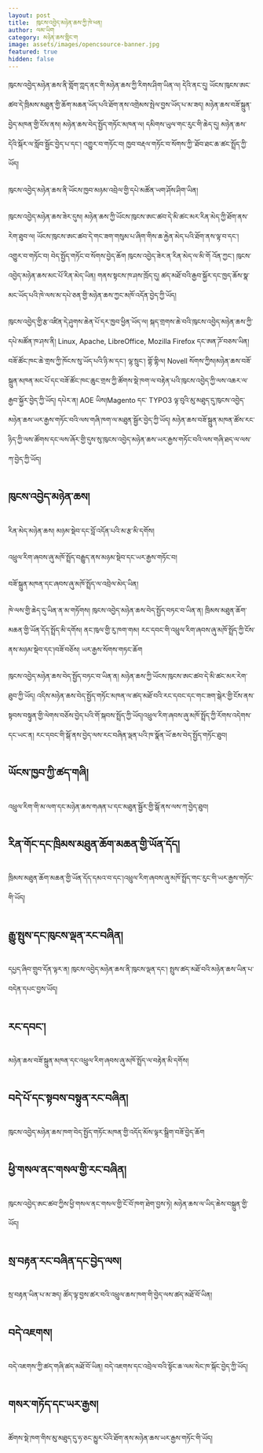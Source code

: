 ```yaml
---
layout: post
title:  ཁུངས་འབྱེད་མཉེན་ཆས་ཀྱི་ཁེ་ཕན།
author: ལམ་ཡིག
category: མཉེན་ཆས་གླིང་ག
image: assets/images/opencsource-banner.jpg
featured: true
hidden: false
---
```


ཁུངས་འབྱེད་མཉེན་ཆས་ནི་གློག་ཀླད་ནང་གི་མཉེན་ཆས་ཀྱི་རིགས་ཤིག་ཡིན་ལ། དེའི་ནང་དུ། ཡོངས་ཁུངས་ཨང་ཚབ་དེ་ཁྲིམས་མཐུན་གྱི་ཆོག་མཆན་ཡོད་པའི་ཐོག་ནས་འགྲེམས་སྤེལ་བྱས་ཡོད་པ་མ་ཟད། མཉེན་ཆས་བཟོ་སྐྲུན་བྱེད་མཁན་གྱི་ངོས་ནས། མཉེན་ཆས་བེད་སྤྱོད་གཏོང་མཁན་ལ། དམིགས་ཡུལ་གང་རུང་གི་ཆེད་དུ། མཉེན་ཆས་དེའི་སྐོར་ལ་སློབ་སྦྱོང་བྱེད་པ་དང་། འགྱུར་བ་གཏོང་བ། ཁྱབ་བརྡལ་གཏོང་བ་སོགས་ཀྱི་་ཐོབ་ཐང་ཆ་ཚང་སྤྲོད་ཀྱི་ཡོད།

ཁུངས་འབྱེད་མཉེན་ཆས་ནི་ཡོངས་ཁྱབ་མཉམ་འབྲེལ་གྱི་དཔེ་མཚོན་ཡག་ཤོས་ཤིག་ཡིན།

ཁུངས་འབྱེད་མཉེན་ཆས་ཟེར་དུས། མཉེན་ཆས་ཀྱི་ཡོངས་ཁུངས་ཨང་ཚབ་དེ་མི་ཚང་མར་རིན་མེད་ཀྱི་ཐོག་ནས་རེག་ཐུབ་ལ། ཡོངས་ཁུངས་ཨང་ཚབ་དེ་གང་ཟག་གསུམ་པ་ཞིག་གིས་ཆ་རྐྱེན་མེད་པའི་ཐོག་ནས་ལྟ་བ་དང་། འགྱུར་བ་གཏོང་བ། བེད་སྤྱོད་གཏོང་བ་སོགས་བྱེད་ཆོག ཁུངས་འབྱེད་ཟེར་ན་རིན་མེད་ལ་མི་གོ  འོན་ཀྱང་། ཁུངས་འབྱེད་མཉེན་ཆས་མང་པོ་རིན་མེད་ཡིན། གནས་སྟངས་ཁ་ཤས་ཁྲོད་དུ། ཚད་མཐོ་བའི་རྒྱབ་སྐྱོར་དང་ཁྱད་ཆོས་སྣ་མང་ཡོད་པའི་ཁེ་ལས་མ་དཔེ་ཅན་གྱི་མཉེན་ཆས་ཀྱང་མཁོ་འདོན་བྱེད་ཀྱི་ཡོད།

ཁུངས་འབྱེད་གྱི་རྩ་འཛིན་དེ་ཤུགས་ཆེན་པོ་དར་ཁྱབ་ཕྱིན་ཡོད་ལ། སྐད་གྲགས་ཆེ་བའི་ཁུངས་འབྱེད་མཉེན་ཆས་ཀྱི་དཔེ་མཚོན་ཁ་ཤས་ནི། Linux, Apache, LibreOffice, Mozilla Firefox དང་ཨན་ཌོ་བཅས་ཡིན། བཟོ་ཚོང་ཁང་ཆེ་གྲས་ཀྱི་ཁོངས་སུ་ཡོད་པའི་ཉི་མ་དང་། ལྷ་སྲུང་། གྷོ་གྷིལ། Novell སོགས་ཀྱིས།མཉེན་ཆས་བཟོ་སྐྲུན་མཁན་མང་པོ་དང་བཟོ་ཚོང་ཁང་ཆུང་གྲས་ཀྱི་ཚོགས་སྡེ་ཁག་ལ་བརྟེན་པའི་ཁུངས་འབྱེད་ཀྱི་ལས་འཆར་ལ་རྒྱབ་སྐྱོར་བྱེད་ཀྱི་ཡོད། དཔེར་ན། AOE ཡིས།Magento དང་ TYPO3 ལྟ་བུའི་མུ་མཐུད་དུ་ཁུངས་འབྱེད་མཉེན་ཆས་ཡར་རྒྱས་གཏོང་བའི་ལས་གཞི་ཁག་ལ་མཐུན་སྦྱོར་བྱེད་ཀྱི་ཡོད། མཉེན་ཆས་བཟོ་སྐྲུན་མཁན་ཚོས་རང་ཉིད་ཀྱི་ལས་ཚོགས་དང་ལས་ཞོར་གྱི་དུས་སུ་ཁུངས་འབྱེད་མཉེན་ཆས་ཡར་རྒྱས་གཏོང་བའི་ལས་གཞི་ཐད་ལ་ལས་ཀ་བྱེད་ཀྱི་ཡོད།

## ཁུངས་འབྱེད་མཉེན་ཆས།

རིན་མེད་མཉེན་ཆས། མཉམ་སྡེབ་དང་བློ་འདོན་པའི་མ་རྩ་མི་དགོས།

འཕྲུལ་རིག་ཞབས་ཞུ་མཁོ་སྤྲོད་བརྒྱུད་ནས་མཉམ་སྡེབ་དང་ཡར་རྒྱས་གཏོང་བ།

བཟོ་སྐྲུན་མཁན་དང་ཞབས་ཞུ་མཁོ་སྤྲོད་ལ་འབྲེལ་མེད་ཡིན།

ཁེ་ལས་གྱི་ཆེད་དུ་ཡིན་ན་མ་གཏོགས། ཁུངས་འབྱེད་མཉེན་ཆས་བེད་སྤྱོད་བཏང་བ་ཡིན་ན། ཁྲིམས་མཐུན་ཆོག་མཆན་གྱི་ཡོན་དོད་སྤྲོད་མི་དགོས། ནང་ཁུལ་གྱི་རུ་ཁག་གམ། རང་དབང་གི་འཕྲུལ་རིག་ཞབས་ཞུ་མཁོ་སྤྲོད་ཀྱི་ངོས་ནས་མཉམ་སྡེབ་དང་།བཟོ་བཅོས། ཡར་རྒྱས་སོགས་གཏང་ཆོག

ཁུངས་འབྱེད་མཉེན་ཆས་བེད་སྤྱོད་བཏང་བ་ཡིན་ན། མཉེན་ཆས་ཀྱི་ཡོངས་ཁུངས་ཨང་ཚབ་དེ་མི་ཚང་མར་རེག་ཐུབ་ཀྱི་ཡོད། འདིས་མཉེན་ཆས་བེད་སྤྱོད་གཏོང་མཁན་ལ་ཚད་མཐོ་བའི་རང་དབང་དང་གང་ཟག་སྒེར་གྱི་ངོས་ནས་སྟབས་བསྟུན་གྱི་ལེགས་བཅོས་བྱེད་པའི་གོ་སྐབས་སྤྲོད་ཀྱི་ཡོད།འཕྲུལ་རིག་ཞབས་ཞུ་མཁོ་སྤྲོད་ཀྱི་རོགས་འདེགས་དང་ཡང་ན། རང་དབང་གི་སྒོ་ནས་བྱེད་ལས་རང་བཞིན་ལྡན་པའི་ཁ་སྣོན་ཡོ་ཆས་བེད་སྤྱོད་གཏོང་ཐུབ།

## ཡོངས་ཁྱབ་ཀྱི་ཚད་གཞི།

འཕྲུལ་རིག་གི་མ་ལག་དང་མཉེན་ཆས་གཞན་པ་དང་མཐུན་སྦྱོར་གྱི་སྒོ་ནས་ལས་ཀ་བྱེད་ཐུབ།

## རིན་གོང་དང་ཁྲིམས་མཐུན་ཆོག་མཆན་གྱི་ཡོན་དོད།

ཁྲིམས་མཐུན་ཆོག་མཆན་གྱི་ཡོན་དོད་དམའ་བ་དང་།འཕྲུལ་རིག་ཞབས་ཞུ་མཁོ་སྤྲོད་གང་རུང་གི་ཡར་རྒྱས་གཏོང་གི་ཡོད།

## རྒྱུ་སྤུས་དང་ཁུངས་ལྡན་རང་བཞིན།

དཔྱད་ཞིབ་གྲུབ་དོན་ལྟར་ན། ཁུངས་འབྱེད་མཉེན་ཆས་ནི་ཁུངས་ལྡན་དང་། སྤུས་ཚད་མཐོ་བའི་མཉེན་ཆས་ཡིན་པ་བདེན་དཔང་བྱས་ཡོད།

## རང་དབང་།

མཉེན་ཆས་བཟོ་སྐྲུན་མཁན་དང་འཕྲུལ་རིག་ཞབས་ཞུ་མཁོ་སྤྲོད་ལ་བརྟེན་མི་དགོས།

## བདེ་པོ་དང་སྟབས་བསྟུན་རང་བཞིན།

ཁུངས་འབྱེད་མཉེན་ཆས་ཁག་བེད་སྤྱོད་གཏོང་མཁན་གྱི་འདོད་མོས་ལྟར་སྒྲིག་བཟོ་བྱེད་ཆོག

## ཕྱི་གསལ་ནང་གསལ་གྱི་རང་བཞིན།

ཁུངས་འབྱེད་ཨང་ཚབ་ཀྱིས་ཕྱི་གསལ་ནང་གསལ་གྱི་ངོ་བོ་ཁག་ཐེག་བྱས་ཏེ། མཉེན་ཆས་ལ་ཡིད་ཆེས་བསྐྲུན་གྱི་ཡོད།

## སྲ་བརྟན་རང་བཞིན་དང་བྱེད་ལས།

སྲ་བརྟན་ཡིན་པ་མ་ཟད། ཚོད་ལྟ་བྱས་ཚར་བའི་འཕྲུལ་ཆས་ཁག་གི་བྱེད་ལས་ཚད་མཐོ་བོ་ཡིན།

## བདེ་འཇགས།

བདེ་འཇགས་ཀྱི་ཚད་གཞི་ཚད་མཐོ་བོ་ཡིན། བདེ་འཇགས་དང་འབྲེལ་བའི་སྟོང་ཆ་ལམ་སེང་ཁ་སྐོང་བྱེད་ཀྱི་ཡོད།

## གསར་གཏོད་དང་ཡར་རྒྱས།

ཚོགས་སྡེ་ཁག་གིས་མུ་མཐུད་དུ་ཧ་ཅང་མྱུར་པོའི་ཐོག་ནས་མཉེན་ཆས་ཡར་རྒྱས་གཏོང་གི་ཡོད།